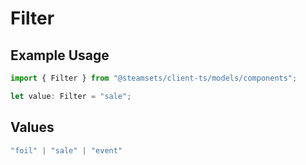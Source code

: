 # Filter

## Example Usage

```typescript
import { Filter } from "@steamsets/client-ts/models/components";

let value: Filter = "sale";
```

## Values

```typescript
"foil" | "sale" | "event"
```